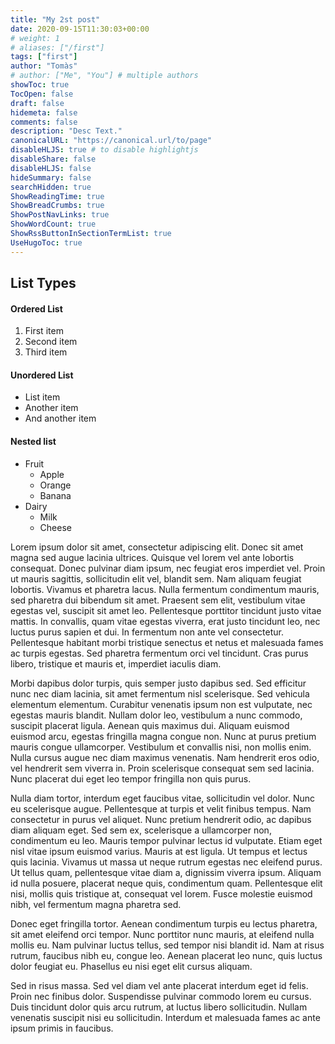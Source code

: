 ```yaml
---
title: "My 2st post"
date: 2020-09-15T11:30:03+00:00
# weight: 1
# aliases: ["/first"]
tags: ["first"]
author: "Tomàs"
# author: ["Me", "You"] # multiple authors
showToc: true
TocOpen: false
draft: false
hidemeta: false
comments: false
description: "Desc Text."
canonicalURL: "https://canonical.url/to/page"
disableHLJS: true # to disable highlightjs
disableShare: false
disableHLJS: false
hideSummary: false
searchHidden: true
ShowReadingTime: true
ShowBreadCrumbs: true
ShowPostNavLinks: true
ShowWordCount: true
ShowRssButtonInSectionTermList: true
UseHugoToc: true
---
```


## List Types

#### Ordered List

1. First item
2. Second item
3. Third item

#### Unordered List

-   List item
-   Another item
-   And another item

#### Nested list

-   Fruit
    -   Apple
    -   Orange
    -   Banana
-   Dairy
    -   Milk
    -   Cheese

Lorem ipsum dolor sit amet, consectetur adipiscing elit. Donec sit amet magna sed augue lacinia ultrices. Quisque vel lorem vel ante lobortis consequat. Donec pulvinar diam ipsum, nec feugiat eros imperdiet vel. Proin ut mauris sagittis, sollicitudin elit vel, blandit sem. Nam aliquam feugiat lobortis. Vivamus et pharetra lacus. Nulla fermentum condimentum mauris, sed pharetra dui bibendum sit amet. Praesent sem elit, vestibulum vitae egestas vel, suscipit sit amet leo. Pellentesque porttitor tincidunt justo vitae mattis. In convallis, quam vitae egestas viverra, erat justo tincidunt leo, nec luctus purus sapien et dui. In fermentum non ante vel consectetur. Pellentesque habitant morbi tristique senectus et netus et malesuada fames ac turpis egestas. Sed pharetra fermentum orci vel tincidunt. Cras purus libero, tristique et mauris et, imperdiet iaculis diam.

Morbi dapibus dolor turpis, quis semper justo dapibus sed. Sed efficitur nunc nec diam lacinia, sit amet fermentum nisl scelerisque. Sed vehicula elementum elementum. Curabitur venenatis ipsum non est vulputate, nec egestas mauris blandit. Nullam dolor leo, vestibulum a nunc commodo, suscipit placerat ligula. Aenean quis maximus dui. Aliquam euismod euismod arcu, egestas fringilla magna congue non. Nunc at purus pretium mauris congue ullamcorper. Vestibulum et convallis nisi, non mollis enim. Nulla cursus augue nec diam maximus venenatis. Nam hendrerit eros odio, vel hendrerit sem viverra in. Proin scelerisque consequat sem sed lacinia. Nunc placerat dui eget leo tempor fringilla non quis purus.

Nulla diam tortor, interdum eget faucibus vitae, sollicitudin vel dolor. Nunc eu scelerisque augue. Pellentesque at turpis et velit finibus tempus. Nam consectetur in purus vel aliquet. Nunc pretium hendrerit odio, ac dapibus diam aliquam eget. Sed sem ex, scelerisque a ullamcorper non, condimentum eu leo. Mauris tempor pulvinar lectus id vulputate. Etiam eget nisl vitae ipsum euismod varius. Mauris at est ligula. Ut tempus et lectus quis lacinia. Vivamus ut massa ut neque rutrum egestas nec eleifend purus. Ut tellus quam, pellentesque vitae diam a, dignissim viverra ipsum. Aliquam id nulla posuere, placerat neque quis, condimentum quam. Pellentesque elit nisi, mollis quis tristique at, consequat vel lorem. Fusce molestie euismod nibh, vel fermentum magna pharetra sed.

Donec eget fringilla tortor. Aenean condimentum turpis eu lectus pharetra, sit amet eleifend orci tempor. Nunc porttitor nunc mauris, at eleifend nulla mollis eu. Nam pulvinar luctus tellus, sed tempor nisi blandit id. Nam at risus rutrum, faucibus nibh eu, congue leo. Aenean placerat leo nunc, quis luctus dolor feugiat eu. Phasellus eu nisi eget elit cursus aliquam.

Sed in risus massa. Sed vel diam vel ante placerat interdum eget id felis. Proin nec finibus dolor. Suspendisse pulvinar commodo lorem eu cursus. Duis tincidunt dolor quis arcu rutrum, at luctus libero sollicitudin. Nullam venenatis suscipit nisi eu sollicitudin. Interdum et malesuada fames ac ante ipsum primis in faucibus.